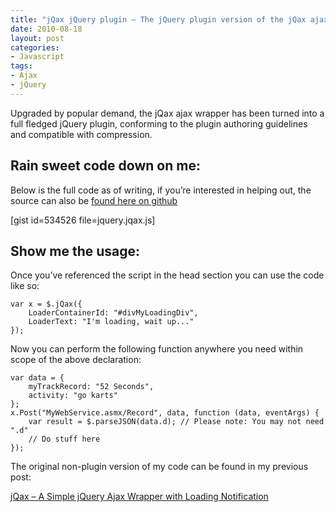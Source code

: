 ```yaml
---
title: "jQax jQuery plugin – The jQuery plugin version of the jQax ajax wrapper"
date: 2010-08-18
layout: post
categories:
- Javascript
tags:
- Ajax
- jQuery
---
```


Upgraded by popular demand, the jQax ajax wrapper has been turned into a full fledged jQuery plugin, conforming to the plugin authoring guidelines and compatible with compression.

## Rain sweet code down on me:

Below is the full code as of writing, if you’re interested in helping out, the source can also be [found here on github](http://gist.github.com/534526 "jquery.jqax.js")

[gist id=534526 file=jquery.jqax.js]

## Show me the usage:

Once you’ve referenced the script in the head section you can use the code like so:

    var x = $.jQax({
        LoaderContainerId: "#divMyLoadingDiv",
        LoaderText: "I'm loading, wait up..."
    });

Now you can perform the following function anywhere you need within scope of the above declaration:

    var data = {
        myTrackRecord: "52 Seconds",
        activity: "go karts"
    };
    x.Post("MyWebService.asmx/Record", data, function (data, eventArgs) {
        var result = $.parseJSON(data.d); // Please note: You may not need ".d"
        // Do stuff here
    });

The original non-plugin version of my code can be found in my previous post: 

[jQax – A Simple jQuery Ajax Wrapper with Loading Notification](http://benjii.me/2010/08/jqax-a-simple-jquery-ajax-wrapper-with-loading-notification/ "jQax – A Simple jQuery Ajax Wrapper with Loading Notification")
